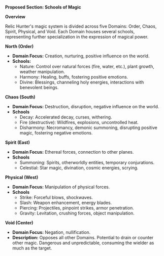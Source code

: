 **Proposed Section: Schools of Magic**

**Overview**

Relic Hunter's magic system is divided across five Domains: Order, Chaos, Spirit, Physical, and Void. Each Domain houses several schools, representing further specialization in the expression of magical power.

**North (Order)**

- **Domain Focus:** Creation, nurturing, positive influence on the world.
- **Schools:**
    - Nature: Control over natural forces (fire, water, etc.), plant growth, weather manipulation.
    - Harmony: Healing, buffs, fostering positive emotions.
    - Divine: Blessings, channeling holy energies, interactions with benevolent beings.

**Chaos (South)**

- **Domain Focus:** Destruction, disruption, negative influence on the world.
- **Schools**
    - Decay: Accelerated decay, curses, withering.
    - Fire (destructive): Wildfires, explosions, uncontrolled heat.
    - Disharmony: Necromancy, demonic summoning, disrupting positive magic, fostering negative emotions.

**Spirit (East)**

- **Domain Focus:** Ethereal forces, connection to other planes.
- **Schools**
    - Summoning: Spirits, otherworldly entities, temporary conjurations.
    - Celestial: Star magic, divination, cosmic energies, scrying.

**Physical (West)**

- **Domain Focus:** Manipulation of physical forces.
- **Schools**
    - Strike: Forceful blows, shockwaves.
    - Slash: Weapon enhancement, energy blades.
    - Piercing: Projectiles, pinpoint strikes, armor penetration.
    - Gravity: Levitation, crushing forces, object manipulation.

**Void (Center)**

- **Domain Focus:** Negation, nullification.
- **Description:** Opposes all other Domains. Potential to drain or counter other magic. Dangerous and unpredictable, consuming the wielder as much as the target.